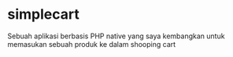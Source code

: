 # simplecart
Sebuah aplikasi berbasis PHP native yang saya kembangkan untuk memasukan sebuah produk ke dalam shooping cart
